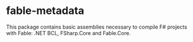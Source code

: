 # fable-metadata

This package contains basic assemblies necessary to compile F# projects with Fable: .NET BCL, FSharp.Core and Fable.Core.
